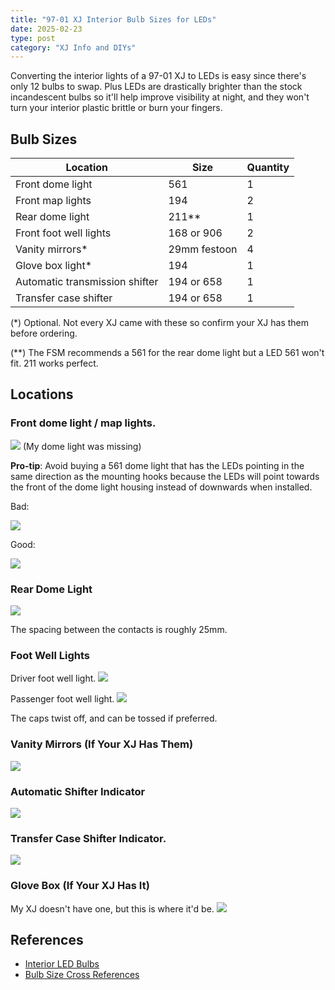 ```yaml
---
title: "97-01 XJ Interior Bulb Sizes for LEDs"
date: 2025-02-23
type: post
category: "XJ Info and DIYs"
---
```


Converting the interior lights of a 97-01 XJ to LEDs is easy since there's only 12 bulbs to swap. Plus LEDs are drastically brighter than the stock incandescent bulbs so it'll help improve visibility at night, and they won't turn your interior plastic brittle or burn your fingers.

## Bulb Sizes

| Location                       | Size         | Quantity |
| ------------------------------ | ------------ | -------- |
| Front dome light               | 561          | 1        |
| Front map lights               | 194          | 2        |
| Rear dome light                | 211\*\*      | 1        |
| Front foot well lights         | 168 or 906   | 2        |
| Vanity mirrors\*               | 29mm festoon | 4        |
| Glove box light\*              | 194          | 1        |
| Automatic transmission shifter | 194 or 658   | 1        |
| Transfer case shifter          | 194 or 658   | 1        |

(\*) Optional. Not every XJ came with these so confirm your XJ has them before ordering.

(\*\*) The FSM recommends a 561 for the rear dome light but a LED 561 won't fit. 211 works perfect.

## Locations

### Front dome light / map lights.

![](./images/1.jpg)
(My dome light was missing)

**Pro-tip**: Avoid buying a 561 dome light that has the LEDs pointing in the same direction as the mounting hooks because the LEDs will point towards the front of the dome light housing instead of downwards when installed.

Bad:

![](./images/561-avoid.png)

Good:

![](./images/561-good.png)

### Rear Dome Light

![](./images/2.jpg)

The spacing between the contacts is roughly 25mm.

### Foot Well Lights

Driver foot well light.
![](./images/3.jpg)

Passenger foot well light.
![](./images/4.jpg)

The caps twist off, and can be tossed if preferred.

### Vanity Mirrors (If Your XJ Has Them)

![](./images/5.jpg)

### Automatic Shifter Indicator

![](./images/6.jpg)

### Transfer Case Shifter Indicator.

![](./images/7.jpg)

### Glove Box (If Your XJ Has It)

My XJ doesn't have one, but this is where it'd be.
![](./images/8.jpg)

## References

- [Interior LED Bulbs](https://www.cherokeeforum.com/f67/interior-led-bulbs-230351/#post3321388)
- [Bulb Size Cross References](https://www.diodedynamics.com/research/bulb-size-cross-references.html)
